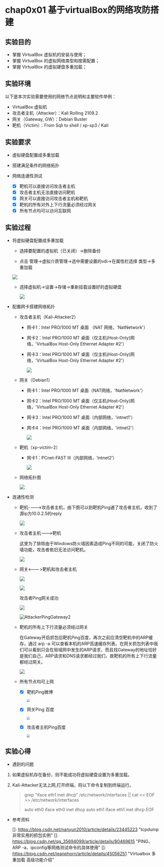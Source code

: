 # chap0x01 基于virtualBox的网络攻防搭建

## 实验目的

- 掌握 VirtualBox 虚拟机的安装与使用；
- 掌握 VirtualBox 的虚拟网络类型和按需配置；
- 掌握 VirtualBox 的虚拟硬盘多重加载；

## 实验环境

以下是本次实验需要使用的网络节点说明和主要软件举例：

- VirtualBox 虚拟机
- 攻击者主机（Attacker）：Kali Rolling 2109.2
- 网关（Gateway, GW）：Debian Buster
- 靶机（Victim）：From Sqli to shell / xp-sp3 / Kali

## 实验要求

* 虚拟硬盘配置成多重加载

* 搭建满足条件的网络拓扑
* 网络连通性测试
  - [x] 靶机可以直接访问攻击者主机
  - [x] 攻击者主机无法直接访问靶机
  - [x] 网关可以直接访问攻击者主机和靶机
  - [x] 靶机的所有对外上下行流量必须经过网关
  - [x] 所有节点均可以访问互联网

## 实验过程

* 将虚拟硬盘配置成多重加载
  * 选择要配置的虚拟机（已关闭）->删除备份
  
  * 点击 管理->虚拟介质管理->选中需要设置的vdi->在属性栏选择 类型->多重加载
  
  ![](image\multiattach.png)
  
  * 选择虚拟机->设置->存储->重新挂载设置好的虚拟硬盘
  
    ![](image\multiattach2.png)
  
* 配置网卡搭建网络拓扑
  * 攻击者主机（Kali-Attacker2）
    
    * 网卡1：Intel PRO/1000 MT 桌面 （NAT 网络，'NatNetwork'）
    
    * 网卡2：Intel PRO/1000 MT 桌面（仅主机(Host-Only)网络，'VirtualBox Host-Only Ethernet Adapter #2'）
  
    * 网卡3：Intel PRO/1000 MT 桌面（仅主机(Host-Only)网络，'VirtualBox Host-Only Ethernet Adapter #2'）
    
      ![](image\AttackerNet.png)
    
  * 网关（Debian1）
    
    * 网卡1：Intel PRO/1000 MT 桌面（NAT网络，'NatNetwork'）
    
    * 网卡2：Intel PRO/1000 MT 桌面（仅主机(Host-Only)网络，'VirtualBox Host-Only Ethernet Adapter #2'）
    
    * 网卡3：Intel PRO/1000 MT 桌面（内部网络，'intnet1'）
    
    * 网卡4：Intel PRO/1000 MT 桌面（内部网络，'intnet2'）
    
      ![](image\GatewayNet.png)
    
  * 靶机（xp-victim-2）
  
    * 网卡1：PCnet-FAST III（内部网络，‘intnet2’） 
  
      ![](image\VitcimNet.png)
    
  * 网络拓扑图
    
    ![](image\topology.jpg)
  
* 连通性检测
  
  * 靶机---->攻击者主机，由下图可以到靶机Ping通了攻击者主机，收到了源ip为10.0.2.5的reply
  
    ![](image\VictimpingAttacker.png)
  
  * 攻击者主机--->靶机
  
    这里为了排除由于Windows防火墙因素造成Ping不同的可能，关闭了防火墙功能，攻击者依旧无法访问靶机。
  
    ![](image\AttackerPingVictim.png)
  
  * 网关<--->靶机和攻击者主机
  
    ![](image\GatewayPingVictim.png)
  
    ![](\image\GatewayPingAttacker.png)
  
    攻击者Ping网关成功
  
    ![](image\AttackerPingGateway1.png)
  
    ![AttackerPingGateway2](image\AttackerPingGateway2.png)
  
  * 靶机的所有上下行流量必须经过网关
  
    在Gateway开启抓包后靶机Ping百度，再次之前应清空靶机中的ARP缓存，通过 arp -a 可以查看本机的ARP高速缓存列表。在网关抓包列表中我们可以看到只会在局域网中发生的ARP请求，而且找Gateway的地址恰好是我们自己，ARP请求和DNS请求都经过我们，故靶机的所有上下行流量都经过网关。
  
    ![](image\VitcimALL.png)
  
  * 所有节点均可上网
  
    - [x] 靶机Ping微博 
  
      <img src="image\XP-victimPing.png" style="zoom:60%;" />
  
    - [x] 网关Ping 百度 
  
      <img src="image\GatewayPing.png" style="zoom:60%;" />
  
    - [x] 攻击者主机Ping百度 
  
      <img src="image\AttackerPing.png" style="zoom:60%;" />

## 实验心得

* 遇到的问题

1. 如果虚拟机存在备份，则不能成功将虚拟硬盘设置为多重加载。

2. Kali-Attacker无法上网,打开终端，将以下命令复制到终端运行。

   >  grep "iface eth1 inet dhcp" /etc/network/interfaces || cat << EOF >> /etc/network/interfaces
   >
   > auto eth0
   > iface eth0 inet dhcp
   > auto eth1
   > iface eth1 inet dhcp
   > EOF

* 参考资料

  []: https://blog.csdn.net/nanyun2010/article/details/23445223	"tcpdump非常实用的抓包实例"
  []: https://blog.csdn.net/qq_35694099/article/details/80469615	"PING、ARP -a、ipconfig等网络测试命令的具体使用"
  []: https://blog.csdn.net/jeanphorn/article/details/45056251	"Virtualbox 多重加载 高级功能介绍"

  